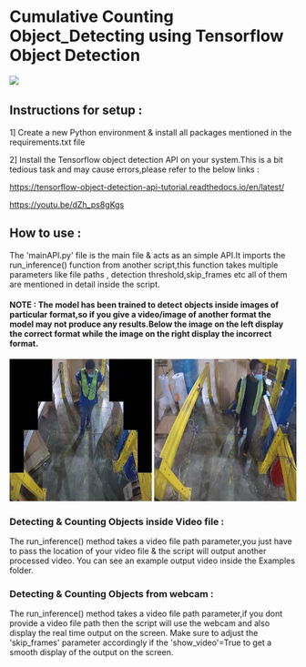 # Cumulative Counting Object_Detecting using Tensorflow Object Detection

![](/Examples/example_gif.gif)

## Instructions for setup :
1] Create a new Python environment & install all packages mentioned in the requirements.txt file

2] Install the Tensorflow object detection API on your system.This is a bit tedious task and may cause errors,please refer to the below links :

https://tensorflow-object-detection-api-tutorial.readthedocs.io/en/latest/

https://youtu.be/dZh_ps8gKgs

## How to use :

The 'mainAPI.py' file is the main file & acts as an simple API.It imports the run_inference() function from another script,this function takes multiple parameters like file paths , detection threshold,skip_frames etc all of them are mentioned in detail inside the script.

#### NOTE : The model has been trained to detect objects inside images of particular format,so if you give a video/image of another format the model may not produce any results.Below the image on the left display the correct format while the image on the right display the incorrect format.

<html>
  <head>
  </head>
  <body>
   <p float="left">
  <img src="/Examples/correct format.jpg" width="250" height="250" />
  <img src="/Examples/wrong format.jpg" width="250" height="250" />
</p>
  </body>
  </html>


### Detecting & Counting Objects inside Video file : 
The run_inference() method takes a video file path parameter,you just have to pass the location of your video file & the script will output another processed video. You can see an example output video inside the Examples folder.

### Detecting & Counting Objects from webcam : 
The run_inference() method takes a video file path parameter,if you dont provide a video file path then the script will use the webcam and also display the real time output on the screen. Make sure to adjust the 'skip_frames' parameter accordingly if the 'show_video'=True to get a smooth display of the output on the screen.

